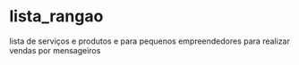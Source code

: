 # lista_rangao
lista de serviços e produtos e para pequenos empreendedores para realizar vendas por mensageiros
